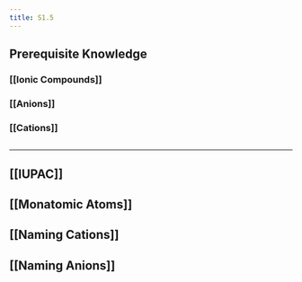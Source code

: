 ```yaml
---
title: S1.5
---
```


## Prerequisite Knowledge
### [[Ionic Compounds]]
### [[Anions]]
### [[Cations]]
##
---
## [[IUPAC]]
## [[Monatomic Atoms]]
## [[Naming Cations]]
## [[Naming Anions]]
##
